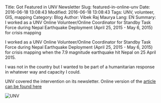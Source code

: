 Title: Got Featured in UNV Newsletter
Slug: featured-in-online-unv
Date: 2016-06-18 13:08:43
Modified: 2016-06-18 13:08:43
Tags: UNV, volunteer, GIS, mapping
Category: Blog 
Author: Vibek Raj Maurya 
Lang: EN
Summary: I worked as a UNV Online Volunteer/Online Coordinator for Standby Task Force during Nepal Earthquake Deployment (April 25, 2015 - May 6, 2015) for crisis mapping

I worked as a UNV Online Volunteer/Online Coordinator for Standby Task Force during Nepal Earthquake Deployment (April 25, 2015 - May 6, 2015) for crisis mapping when the 7.9 magnitude earthquake hit Nepal on 25 April 2015. 

I was not in the country but I wanted to be part of a humanitarian response in whatever way and capacity I could. 

UNV covered the intervention on its newsletter. Online version of the [article can be found here](https://www.onlinevolunteering.org/en/node/384182)



![UNV](https://res.cloudinary.com/rvibek-com-np/image/upload/v1474522711/Screen_Shot_2016-09-22_at_08.38.05_zqsexy.png)